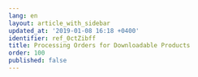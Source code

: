 ```yaml
---
lang: en
layout: article_with_sidebar
updated_at: '2019-01-08 16:18 +0400'
identifier: ref_0ctZibff
title: Processing Orders for Downloadable Products
order: 100
published: false
---
```


